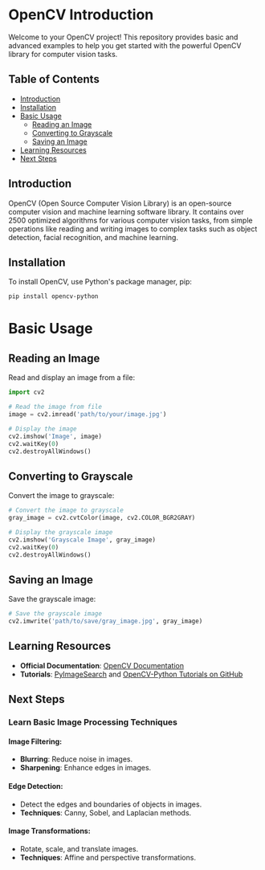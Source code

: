 # OpenCV Introduction

Welcome to your OpenCV project! This repository provides basic and advanced examples to help you get started with the powerful OpenCV library for computer vision tasks.

## Table of Contents

- [Introduction](#introduction)
- [Installation](#installation)
- [Basic Usage](#basic-usage)
  - [Reading an Image](#reading-an-image)
  - [Converting to Grayscale](#converting-to-grayscale)
  - [Saving an Image](#saving-an-image)
- [Learning Resources](#learning-resources)
- [Next Steps](#next-steps)

## Introduction

OpenCV (Open Source Computer Vision Library) is an open-source computer vision and machine learning software library. It contains over 2500 optimized algorithms for various computer vision tasks, from simple operations like reading and writing images to complex tasks such as object detection, facial recognition, and machine learning.

## Installation

To install OpenCV, use Python's package manager, pip:

```bash
pip install opencv-python
```


# Basic Usage

## Reading an Image
Read and display an image from a file:

```python
import cv2

# Read the image from file
image = cv2.imread('path/to/your/image.jpg')

# Display the image
cv2.imshow('Image', image)
cv2.waitKey(0)
cv2.destroyAllWindows()
```

## Converting to Grayscale
Convert the image to grayscale:

```python
# Convert the image to grayscale
gray_image = cv2.cvtColor(image, cv2.COLOR_BGR2GRAY)

# Display the grayscale image
cv2.imshow('Grayscale Image', gray_image)
cv2.waitKey(0)
cv2.destroyAllWindows()
```

## Saving an Image
Save the grayscale image:

```python
# Save the grayscale image
cv2.imwrite('path/to/save/gray_image.jpg', gray_image)
```

## Learning Resources
- **Official Documentation**: [OpenCV Documentation](https://docs.opencv.org/)
- **Tutorials**: [PyImageSearch](https://www.pyimagesearch.com/) and [OpenCV-Python Tutorials on GitHub](https://github.com/opencv/opencv)

## Next Steps
### Learn Basic Image Processing Techniques

#### Image Filtering:
- **Blurring**: Reduce noise in images.
- **Sharpening**: Enhance edges in images.

#### Edge Detection:
- Detect the edges and boundaries of objects in images.
- **Techniques**: Canny, Sobel, and Laplacian methods.

#### Image Transformations:
- Rotate, scale, and translate images.
- **Techniques**: Affine and perspective transformations.



